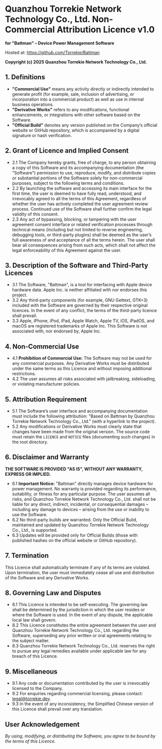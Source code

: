 # Quanzhou Torrekie Network Technology Co., Ltd. Non-Commercial Attribution Licence v1.0

**for "Battman" – Device Power Management Software**

Hosted at: https://github.com/Torrekie/Battman

**Copyright (c) 2025 Quanzhou Torrekie Network Technology Co., Ltd.**

## 1. Definitions
- **"Commercial Use"** means any activity directly or indirectly intended to generate profit (for example, sale, inclusion of advertising, or incorporation into a commercial product) as well as use in internal business operations.
- **"Derivative Works"** refers to any modifications, functional enhancements, or integrations with other software based on the Software.
- **"Official Build"** denotes any version published on the Company’s official website or GitHub repository, which is accompanied by a digital signature or hash verification.

## 2. Grant of Licence and Implied Consent
- 2.1 The Company hereby grants, free of charge, to any person obtaining a copy of this Software and its accompanying documentation (the "Software") permission to use, reproduce, modify, and distribute copies or substantial portions of the Software solely for non-commercial purposes, subject to the following terms and conditions.
- 2.2 By launching the software and accessing its main interface for the first time, the user is deemed to have fully read, understood, and irrevocably agreed to all the terms of this Agreement, regardless of whether the user has actively completed the user agreement review process. Continued use of the Software shall further confirm the legal validity of this consent.
- 2.3 Any act of bypassing, blocking, or tampering with the user agreement consent interface or related verification processes through technical means (including but not limited to reverse engineering, debugging tools, or third-party plugins) shall be deemed as the user’s full awareness of and acceptance of all the terms herein. The user shall bear all consequences arising from such acts, which shall not affect the legal enforceability of this Agreement against the user.

## 3. Description of the Software and Third-Party Licences
- 3.1 The Software, "Battman", is a tool for interfacing with Apple device hardware data. Apple Inc. is neither affiliated with nor endorses this project.
- 3.2 Any third-party components (for example, GNU Gettext, GTK+3) included with the Software are governed by their respective original licences. In the event of any conflict, the terms of the third-party licence shall prevail.
- 3.3 Apple, iPhone, iPod, iPad, Apple Watch, Apple TV, iOS, iPadOS, and macOS are registered trademarks of Apple Inc. This Software is not associated with, nor endorsed by, Apple Inc.

## 4. Non-Commercial Use
- 4.1 **Prohibition of Commercial Use:** The Software may not be used for any commercial purposes. Any Derivative Works must be distributed under the same terms as this Licence and without imposing additional restrictions.
- 4.2 The user assumes all risks associated with jailbreaking, sideloading, or violating manufacturer policies.

## 5. Attribution Requirement
- 5.1 The Software’s user interface and accompanying documentation must include the following attribution: "Based on Battman by Quanzhou Torrekie Network Technology Co., Ltd." (with a hyperlink to the project).
- 5.2 Any modifications or Derivative Works must clearly state that changes have been made from the original version. The source code must retain the `LICENCE` and `NOTICE` files (documenting such changes) in the root directory.

## 6. Disclaimer and Warranty
**THE SOFTWARE IS PROVIDED "AS IS", WITHOUT ANY WARRANTY, EXPRESS OR IMPLIED.**

- 6.1 **Important Notice:** "Battman" directly manages device hardware for power management. No warranty is provided regarding its performance, suitability, or fitness for any particular purpose. The user assumes all risks, and Quanzhou Torrekie Network Technology Co., Ltd. shall not be liable for any direct, indirect, incidental, or consequential damages – including any damage to devices – arising from the use or inability to use the Software.
- 6.2 No third-party builds are warranted. Only the Official Build, maintained and updated by Quanzhou Torrekie Network Technology Co., Ltd., is supported.
- 6.3 Updates will be provided only for Official Builds (those with published hashes on the official website or GitHub repository).

## 7. Termination
This Licence shall automatically terminate if any of its terms are violated. Upon termination, the user must immediately cease all use and distribution of the Software and any Derivative Works.

## 8. Governing Law and Disputes
- 8.1 This Licence is intended to be self-executing. The governing law shall be determined by the jurisdiction in which the user resides or where the Software is used. In the event of any dispute, the applicable local law shall govern.
- 8.2 This Licence constitutes the entire agreement between the user and Quanzhou Torrekie Network Technology Co., Ltd. regarding the Software, superseding any prior written or oral agreements relating to the subject matter.
- 8.3 Quanzhou Torrekie Network Technology Co., Ltd. reserves the right to pursue any legal remedies available under applicable law for any breach of this Licence.

## 9. Miscellaneous
- 9.1 Any code or documentation contributed by the user is irrevocably licensed to the Company.
- 9.2 For enquiries regarding commercial licensing, please contact: legal@torrekie.dev.
- 9.3 In the event of any inconsistency, the Simplified Chinese version of this Licence shall prevail over any translation.

## User Acknowledgement

*By using, modifying, or distributing the Software, you agree to be bound by the terms of this Licence.*
